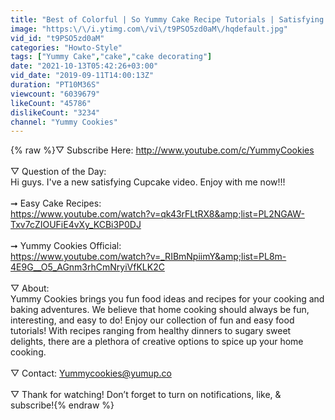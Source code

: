 ```yaml
---
title: "Best of Colorful | So Yummy Cake Recipe Tutorials | Satisfying Dessert Recipes"
image: "https:\/\/i.ytimg.com\/vi\/t9PSO5zd0aM\/hqdefault.jpg"
vid_id: "t9PSO5zd0aM"
categories: "Howto-Style"
tags: ["Yummy Cake","cake","cake decorating"]
date: "2021-10-13T05:42:26+03:00"
vid_date: "2019-09-11T14:00:13Z"
duration: "PT10M36S"
viewcount: "6039679"
likeCount: "45786"
dislikeCount: "3234"
channel: "Yummy Cookies"
---
```

{% raw %}▽ Subscribe Here: <a rel="nofollow" target="blank" href="http://www.youtube.com/c/YummyCookies">http://www.youtube.com/c/YummyCookies</a><br /><br />▽ Question of the Day: <br />Hi guys. I've a new satisfying Cupcake video. Enjoy with me now!!!<br /><br />➞ Easy Cake Recipes: <br /><a rel="nofollow" target="blank" href="https://www.youtube.com/watch?v=qk43rFLtRX8&amp;list=PL2NGAW-Txv7cZIOUFiE4vXy_KCBi3P0DJ">https://www.youtube.com/watch?v=qk43rFLtRX8&amp;list=PL2NGAW-Txv7cZIOUFiE4vXy_KCBi3P0DJ</a><br /><br />➞ Yummy Cookies Official: <br /><a rel="nofollow" target="blank" href="https://www.youtube.com/watch?v=_RIBmNpiimY&amp;list=PL8m-4E9G__O5_AGnm3rhCmNryiVfKLK2C">https://www.youtube.com/watch?v=_RIBmNpiimY&amp;list=PL8m-4E9G__O5_AGnm3rhCmNryiVfKLK2C</a><br /><br />▽ About: <br />Yummy Cookies brings you fun food ideas and recipes for your cooking and baking adventures. We believe that home cooking should always be fun, interesting, and easy to do! Enjoy our collection of fun and easy food tutorials! With recipes ranging from healthy dinners to sugary sweet delights, there are a plethora of creative options to spice up your home cooking. <br /><br />▽ Contact: Yummycookies@yumup.co<br /><br />▽ Thank for watching! Don’t forget to turn on notifications, like, &amp; subscribe!{% endraw %}
